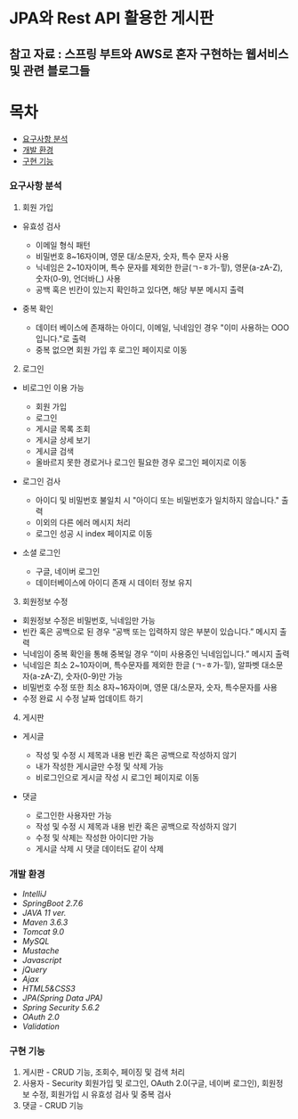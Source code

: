 # JPA와 Rest API 활용한 게시판
## 참고 자료 : 스프링 부트와 AWS로 혼자 구현하는 웹서비스 및 관련 블로그들

# 목차
- [요구사항 분석](요구사항-분석)
- [개발 환경](개발-환경)
- [구현 기능](구현-기능)

### 요구사항 분석
1. 회원 가입

- 유효성 검사
  - 이메일 형식 패턴
  - 비밀번호 8~16자이며, 영문 대/소문자, 숫자, 특수 문자 사용
  - 닉네임은 2~10자이며, 특수 문자를 제외한 한글(ㄱ-ㅎ가-힣), 영문(a-zA-Z), 숫자(0-9), 언더바(_) 사용
  - 공백 혹은 빈칸이 있는지 확인하고 있다면, 해당 부분 메시지 출력

- 중복 확인
  - 데이터 베이스에 존재하는 아이디, 이메일, 닉네임인 경우 "이미 사용하는 OOO입니다."로 출력
  - 중복 없으면 회원 가입 후 로그인 페이지로 이동

2. 로그인
- 비로그인 이용 가능
  - 회원 가입
  - 로그인
  - 게시글 목록 조회
  - 게시글 상세 보기
  - 게시글 검색
  - 올바르지 못한 경로거나 로그인 필요한 경우 로그인 페이지로 이동

- 로그인 검사
  - 아이디 및 비밀번호 불일치 시 "아이디 또는 비밀번호가 일치하지 않습니다." 출력
  - 이외의 다른 에러 메시지 처리
  - 로그인 성공 시 index 페이지로 이동
  
- 소셜 로그인
  - 구글, 네이버 로그인
  - 데이터베이스에 아이디 존재 시 데이터 정보 유지
  
3.  회원정보 수정
- 회원정보 수정은 비밀번호, 닉네임만 가능
- 빈칸 혹은 공백으로 된 경우 “공백 또는 입력하지 않은 부분이 있습니다.” 메시지 출력
- 닉네임이 중복 확인을 통해 중복일 경우 “이미 사용중인 닉네임입니다.” 메시지 출력
- 닉네임은 최소 2~10자이며, 특수문자를 제외한 한글 (ㄱ-ㅎ가-힣), 알파벳 대소문자(a-zA-Z), 숫자(0-9)만 가능
- 비밀번호 수정 또한 최소 8자~16자이며, 영문 대/소문자, 숫자, 특수문자를 사용
- 수정 완료 시 수정 날짜 업데이트 하기

4. 게시판
- 게시글
  - 작성 및 수정 시 제목과 내용 빈칸 혹은 공백으로 작성하지 않기
  - 내가 작성한 게시글만 수정 및 삭제 가능
  - 비로그인으로 게시글 작성 시 로그인 페이지로 이동
  
- 댓글
  - 로그인한 사용자만 가능
  - 작성 및 수정 시 제목과 내용 빈칸 혹은 공백으로 작성하지 않기
  - 수정 및 삭제는 작성한 아이디만 가능
  - 게시글 삭제 시 댓글 데이터도 같이 삭제

### 개발 환경
- *IntelliJ*
- *SpringBoot 2.7.6* 
- *JAVA 11 ver.*
- *Maven 3.6.3*
- *Tomcat 9.0*
- *MySQL*
- *Mustache*
- *Javascript*
- *jQuery*
- *Ajax*
- *HTML5&CSS3*
- *JPA(Spring Data JPA)*
- *Spring Security 5.6.2*
- *OAuth 2.0*
- *Validation*

### 구현 기능
1. 게시판 - CRUD 기능, 조회수, 페이징 및 검색 처리
2. 사용자 - Security 회원가입 및 로그인, OAuth 2.0(구글, 네이버 로그인), 회원정보 수정, 회원가입 시 유효성 검사 및 중복 검사
3. 댓글 - CRUD 기능
